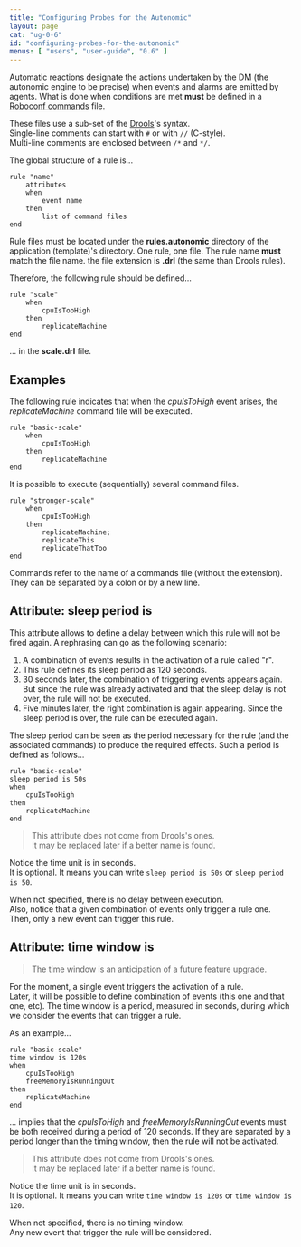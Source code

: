 ```yaml
---
title: "Configuring Probes for the Autonomic"
layout: page
cat: "ug-0-6"
id: "configuring-probes-for-the-autonomic"
menus: [ "users", "user-guide", "0.6" ]
---
```


Automatic reactions designate the actions undertaken by the DM (the autonomic
engine to be precise) when events and alarms are emitted by agents. What is done
when conditions are met **must** be defined in a 
[Roboconf commands](roboconf-commands.html) file. 

These files use a sub-set of the 
[Drools](https://docs.jboss.org/drools/release/5.2.0.Final/drools-expert-docs/html/ch05.html#d0e2777)'s syntax.  
Single-line comments can start with `#` or with `//` (C-style).  
Multi-line comments are enclosed between `/*` and `*/`.

The global structure of a rule is...

<pre><code class="language-roboconf-rules">rule "name"
	attributes
	when
		event name
	then
		list of command files
end
</code></pre>

Rule files must be located under the **rules.autonomic** directory of the application (template)'s directory.
One rule, one file. The rule name **must** match the file name. the file extension is **.drl** (the same than Drools rules).

Therefore, the following rule should be defined...

<pre><code class="language-roboconf-rules">rule "scale"
	when
		cpuIsTooHigh
	then
		replicateMachine
end
</code></pre>

... in the **scale.drl** file.


## Examples

The following rule indicates that when the *cpuIsToHigh* event arises,
the *replicateMachine* command file will be executed.

<pre><code class="language-roboconf-rules">rule "basic-scale"
	when
		cpuIsTooHigh
	then
		replicateMachine
end
</code></pre>

It is possible to execute (sequentially) several command files.

<pre><code class="language-roboconf-rules">rule "stronger-scale"
	when
		cpuIsTooHigh
	then
		replicateMachine;
		replicateThis
		replicateThatToo
end
</code></pre>

Commands refer to the name of a commands file (without the extension).  
They can be separated by a colon or by a new line.


## Attribute: sleep period is

This attribute allows to define a delay between which this rule will not be fired
again. A rephrasing can go as the following scenario:

1. A combination of events results in the activation of a rule called "r".
2. This rule defines its sleep period as 120 seconds.
3. 30 seconds later, the combination of triggering events appears again.  
But since the rule was already activated and that the sleep delay is not over,
the rule will not be executed.
4. Five minutes later, the right combination is again appearing. Since the sleep
period is over, the rule can be executed again.

The sleep period can be seen as the period necessary for the rule (and the associated
commands) to produce the required effects. Such a period is defined as follows...

<pre><code class="language-roboconf-rules">rule "basic-scale"
sleep period is 50s
when
	cpuIsTooHigh
then
	replicateMachine
end
</code></pre>

> This attribute does not come from Drools's ones.  
> It may be replaced later if a better name is found.

Notice the time unit is in seconds.  
It is optional. It means you can write `sleep period is 50s` or `sleep period is 50`.

When not specified, there is no delay between execution.  
Also, notice that a given combination of events only trigger a rule one. Then, only a new
event can trigger this rule.


## Attribute: time window is

> The time window is an anticipation of a future feature upgrade.  

For the moment, a single event triggers the activation of a rule.  
Later, it will be possible to define combination of events (this one and that one,
etc). The time window is a period, measured in seconds, during which we consider the events
that can trigger a rule.

As an example...

<pre><code class="language-roboconf-rules">rule "basic-scale"
time window is 120s
when
	cpuIsTooHigh
	freeMemoryIsRunningOut
then
	replicateMachine
end
</code></pre>

... implies that the *cpuIsToHigh* and *freeMemoryIsRunningOut* events
must be both received during a period of 120 seconds. If they are separated
by a period longer than the timing window, then the rule will not be activated.

> This attribute does not come from Drools's ones.  
> It may be replaced later if a better name is found.

Notice the time unit is in seconds.  
It is optional. It means you can write `time window is 120s` or `time window is 120`.

When not specified, there is no timing window.  
Any new event that trigger the rule will be considered.
